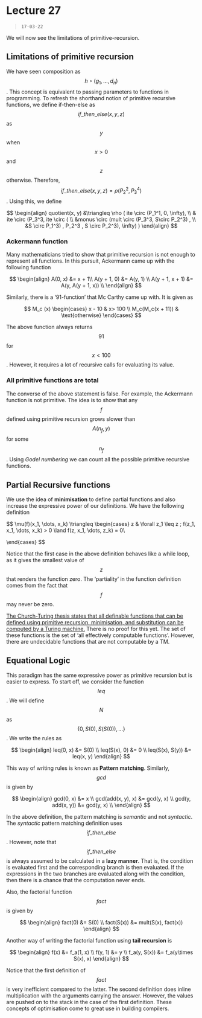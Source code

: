# Lecture 27

> `17-03-22`

We will now see the limitations of primitive-recursion. 

## Limitations of primitive recursion

We have seen composition as $$h \circ (g_1, \dots, d_n)$$. This concept is equivalent to passing parameters to functions in programming. To refresh the shorthand notion of primitive recursive functions, we define if-then-else as $$if\_then\_else(x, y, z)$$ as $$y$$ when $$x > 0$$ and $$z$$ otherwise. Therefore, $$if\_then\_else(x, y, z) = \rho(P_2^2, P_3^4)$$. Using this, we define 


$$
\begin{align}
quotient(x, y) &\triangleq \rho
(
	ite \circ
		(P_1^1, 0, \infty), \\ & 	
	ite \circ 
		(P_3^3, 
			ite \circ 
				(  \\ &monus 	\circ 
					(mult \circ 
							(P_3^3, S\circ P_2^3)
					, \\ &S \circ P_1^3)
				, P_2^3 , S \circ P_2^3), 		\infty)
)
\end{align}
$$


### Ackermann function

Many mathematicians tried to show that primitive recursion is not enough to represent all functions. In this pursuit, Ackermann came up with the following function


$$
\begin{align}
A(0, x) &= x + 1\\
A(y + 1, 0) &= A(y, 1) \\
A(y + 1, x + 1) &= A(y, A(y + 1, x)) \\
\end{align}
$$


Similarly, there is a ‘91-function’ that Mc Carthy came up with. It is given as


$$
M_c (x)
\begin{cases}
	x - 10 & x> 100 \\
	M_c(M_c(x + 11)) & \text{otherwise}
\end{cases}
$$


The above function always returns $$91$$ for $$x < 100$$. However, it requires a lot of recursive calls for evaluating its value.

### All primitive functions are total

The converse of the above statement is false. For example, the Ackermann function is not primitive. The idea is to show that any $$f$$ defined using primitive recursion grows slower than $$A(n_f, y)$$ for some $$n_f$$. Using *Godel numbering* we can count all the possible primitive recursive functions.

## Partial Recursive functions

We use the idea of **minimisation** to define partial functions and also increase the expressive power of our definitions. We have the following definition


$$
\mu(f)(x_1, \dots, x_k) \triangleq \begin{cases}
	z & \forall z_1 \leq z \; f(z_1, x_1, \dots, x_k) > 0 \land f(z, x_1, \dots, z_k) = 0\\
		
\end{cases}
$$


Notice that the first case in the above definition behaves like a while loop, as it gives the smallest value of $$z$$ that renders the function zero. The ‘partiality’ in the function definition comes from the fact that $$f$$ may never be zero. 

<u>The Church-Turing thesis states that all definable functions that can be defined using primitive recursion, minimisation, and substitution can be computed by a Turing machine.</u> There is no proof for this yet. The set of these functions is the set of ‘all effectively computable functions’. However, there are undecidable functions that are not computable by a TM. 

## Equational Logic

This paradigm has the same expressive power as primitive recursion but is easier to express. To start off, we consider the function $$leq$$. We will define $$N$$ as $$\{0, S(0), S(S(0)), \dots\}$$. We write the rules as


$$
\begin{align}
leq(0, x) &= S(0) \\
leq(S(x), 0) &= 0 \\
leq(S(x), S(y)) &= leq(x, y) 
\end{align}
$$


This way of writing rules is known as **Pattern matching**. Similarly, $$gcd$$ is given by


$$
\begin{align}
gcd(0, x) &= x \\
gcd(add(x, y), x) &= gcd(y, x) \\
gcd(y, add(x, y)) &= gcd(y, x) \\
\end{align}
$$


In the above definition, the pattern matching is *semantic* and not *syntactic*. The *syntactic* pattern matching definition uses $$if\_then\_else$$. However, note that $$if\_then\_else$$ is always assumed to be calculated in a **lazy manner**. That is, the condition is evaluated first and the corresponding branch is then evaluated. If the expressions in the two branches are evaluated along with the condition, then there is a chance that the computation never ends. 

Also, the factorial function $$fact$$ is given by


$$
\begin{align}
fact(0) &= S(0) \\
fact(S(x)) &= mult(S(x), fact(x))
\end{align}
$$


Another way of writing the factorial function using **tail recursion** is


$$
\begin{align}
f(x) &= f_a(1, x) \\
f(y, 1) &= y \\
f_a(y, S(x)) &= f_a(y\times S(x), x)
\end{align}
$$


Notice that the first definition of $$fact$$ is very inefficient compared to the latter. The second definition does inline multiplication with the arguments carrying the answer. However, the values are pushed on to the stack in the case of the first definition. These concepts of optimisation come to great use in building compilers.